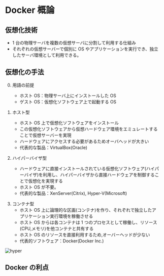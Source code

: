 # Docker 概論

## 仮想化技術

- 1 台の物理サーバを複数の仮想サーバに分割して利用する仕組み
- それぞれの仮想サーバーで個別に OS やアプリケーションを実行でき、独立したサーバ環境として利用できる。

## 仮想化の手法

0. 用語の前提

   - ホスト OS：物理サーバ上にインストールした OS
   - ゲスト OS：仮想化ソフトウェア上で起動する OS

1. ホスト型

   - ホスト OS 上で仮想化ソフトウェアをインストール
   - この仮想化ソフトウェアから仮想ハードウェア環境をエミュレートすることで仮想サーバーを実現
   - ハードウェアにアクセスする必要があるためオーバヘッドが大きい
   - 代表的な製品：VirtualBox(Oracle)

1. ハイパーバイザ型
   - ハードウェアに直接インストールされている仮想化ソフトウェア(ハイパーバイザ)を利用し、ハイパーバイザから直接ハードウェアを制御することで仮想化を実現する
   - ホスト OS が不要。
   - 代表的な製品：XenServer(Citrix), Hyper-V(Microsoft)

3) コンテナ型
   - ホスト OS 上に論理的な区画(コンテナ)を作り、それぞれで独立したアプリケーション実行環境を稼働させる
   - ホスト OS からは各コンテナは 1 つのプロセスとして稼働し、リソース(CPU,メモリ)を他コンテナと共有する
   - ホスト OS のリソースを直接利用するため,オーバーヘッドが少ない
   - 代表的ソフトウェア：Docker(Docker Inc.)

![hyper](/images/hyper.png)

## Docker の利点
